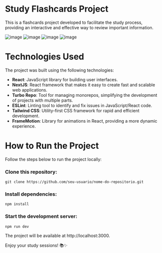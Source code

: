 # Study Flashcards Project
This is a flashcards project developed to facilitate the study process, providing an interactive and effective way to review important information.

![image](https://github.com/GabrielRioo/FlashCards/assets/61875527/02e14da2-f46d-44fc-a57d-cda09d0a007c)
![image](https://github.com/GabrielRioo/FlashCards/assets/61875527/64e5f846-0298-4d62-b95f-77b15085bf1d)
![image](https://github.com/GabrielRioo/FlashCards/assets/61875527/2aee5b6b-e18a-4af8-b7f6-f7d262d5bb46)
![image](https://github.com/GabrielRioo/FlashCards/assets/61875527/d896178a-e851-4903-9ca2-dec303aa62c1)


# Technologies Used

The project was built using the following technologies:

* **React**:  JavaScript library for building user interfaces.
* **NextJS**: React framework that makes it easy to create fast and scalable web applications.
* **Turbo Repo**: Tool for managing monorepos, simplifying the development of projects with multiple parts.
* **ESLint**:  Linting tool to identify and fix issues in JavaScript/React code.
* **Tailwind CSS**: Utility-first CSS framework for rapid and efficient development.
* **FrameMotion**: Library for animations in React, providing a more dynamic experience.

# How to Run the Project
Follow the steps below to run the project locally:

### Clone this repository:
`git clone https://github.com/seu-usuario/nome-do-repositorio.git`

### Install dependencies:
`npm install`

### Start the development server:
`npm run dev`

The project will be available at http://localhost:3000.

Enjoy your study sessions! 📚✨
